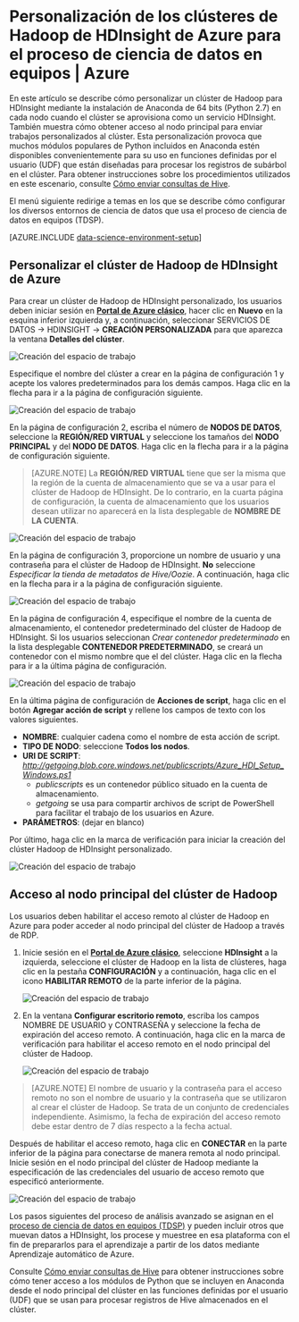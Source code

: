 <properties 
	pageTitle="Personalización de los clústeres de Hadoop para el proceso de ciencia de datos en equipos | Microsoft Azure" 
	description="Están disponibles módulos de Python populares en los clústeres de Hadoop de HDInsight de Azure personalizados."
	services="machine-learning" 
	documentationCenter="" 
	authors="bradsev" 
	manager="jhubbard" 
	editor="cgronlun"  />

<tags 
	ms.service="machine-learning" 
	ms.workload="data-services" 
	ms.tgt_pltfrm="na" 
	ms.devlang="na" 
	ms.topic="article" 
	ms.date="06/14/2016" 
	ms.author="hangzh;bradsev" />

# Personalización de los clústeres de Hadoop de HDInsight de Azure para el proceso de ciencia de datos en equipos | Azure 

En este artículo se describe cómo personalizar un clúster de Hadoop para HDInsight mediante la instalación de Anaconda de 64 bits (Python 2.7) en cada nodo cuando el clúster se aprovisiona como un servicio HDInsight. También muestra cómo obtener acceso al nodo principal para enviar trabajos personalizados al clúster. Esta personalización provoca que muchos módulos populares de Python incluidos en Anaconda estén disponibles convenientemente para su uso en funciones definidas por el usuario (UDF) que están diseñadas para procesar los registros de subárbol en el clúster. Para obtener instrucciones sobre los procedimientos utilizados en este escenario, consulte [Cómo enviar consultas de Hive](machine-learning-data-science-move-hive-tables.md#submit).

El menú siguiente redirige a temas en los que se describe cómo configurar los diversos entornos de ciencia de datos que usa el proceso de ciencia de datos en equipos (TDSP).

[AZURE.INCLUDE [data-science-environment-setup](../../includes/cap-setup-environments.md)]


## <a name="customize"></a>Personalizar el clúster de Hadoop de HDInsight de Azure

Para crear un clúster de Hadoop de HDInsight personalizado, los usuarios deben iniciar sesión en [**Portal de Azure clásico**](https://manage.windowsazure.com/), hacer clic en **Nuevo** en la esquina inferior izquierda y, a continuación, seleccionar SERVICIOS DE DATOS -> HDINSIGHT -> **CREACIÓN PERSONALIZADA** para que aparezca la ventana **Detalles del clúster**.

![Creación del espacio de trabajo](./media/machine-learning-data-science-customize-hadoop-cluster/customize-cluster-img1.png)

Especifique el nombre del clúster a crear en la página de configuración 1 y acepte los valores predeterminados para los demás campos. Haga clic en la flecha para ir a la página de configuración siguiente.

![Creación del espacio de trabajo](./media/machine-learning-data-science-customize-hadoop-cluster/customize-cluster-img1.png)

En la página de configuración 2, escriba el número de **NODOS DE DATOS**, seleccione la **REGIÓN/RED VIRTUAL** y seleccione los tamaños del **NODO PRINCIPAL** y del **NODO DE DATOS**. Haga clic en la flecha para ir a la página de configuración siguiente.

>[AZURE.NOTE] La **REGIÓN/RED VIRTUAL** tiene que ser la misma que la región de la cuenta de almacenamiento que se va a usar para el clúster de Hadoop de HDInsight. De lo contrario, en la cuarta página de configuración, la cuenta de almacenamiento que los usuarios desean utilizar no aparecerá en la lista desplegable de **NOMBRE DE LA CUENTA**.

![Creación del espacio de trabajo](./media/machine-learning-data-science-customize-hadoop-cluster/customize-cluster-img3.png)

En la página de configuración 3, proporcione un nombre de usuario y una contraseña para el clúster de Hadoop de HDInsight. **No** seleccione _Especificar la tienda de metadatos de Hive/Oozie_. A continuación, haga clic en la flecha para ir a la página de configuración siguiente.

![Creación del espacio de trabajo](./media/machine-learning-data-science-customize-hadoop-cluster/customize-cluster-img4.png)

En la página de configuración 4, especifique el nombre de la cuenta de almacenamiento, el contenedor predeterminado del clúster de Hadoop de HDInsight. Si los usuarios seleccionan _Crear contenedor predeterminado_ en la lista desplegable **CONTENEDOR PREDETERMINADO**, se creará un contenedor con el mismo nombre que el del clúster. Haga clic en la flecha para ir a la última página de configuración.

![Creación del espacio de trabajo](./media/machine-learning-data-science-customize-hadoop-cluster/customize-cluster-img5.png)

En la última página de configuración de **Acciones de script**, haga clic en el botón **Agregar acción de script** y rellene los campos de texto con los valores siguientes.
 
* **NOMBRE**: cualquier cadena como el nombre de esta acción de script.
* **TIPO DE NODO**: seleccione **Todos los nodos**.
* **URI DE SCRIPT**: *http://getgoing.blob.core.windows.net/publicscripts/Azure_HDI_Setup_Windows.ps1*
	* *publicscripts* es un contenedor público situado en la cuenta de almacenamiento.
	* *getgoing* se usa para compartir archivos de script de PowerShell para facilitar el trabajo de los usuarios en Azure.
* **PARÁMETROS**: (dejar en blanco)

Por último, haga clic en la marca de verificación para iniciar la creación del clúster Hadoop de HDInsight personalizado.

![Creación del espacio de trabajo](./media/machine-learning-data-science-customize-hadoop-cluster/script-actions.png)

## <a name="headnode"></a> Acceso al nodo principal del clúster de Hadoop

Los usuarios deben habilitar el acceso remoto al clúster de Hadoop en Azure para poder acceder al nodo principal del clúster de Hadoop a través de RDP.

1. Inicie sesión en el [**Portal de Azure clásico**](https://manage.windowsazure.com/), seleccione **HDInsight** a la izquierda, seleccione el clúster de Hadoop en la lista de clústeres, haga clic en la pestaña **CONFIGURACIÓN** y a continuación, haga clic en el icono **HABILITAR REMOTO** de la parte inferior de la página.
	
	![Creación del espacio de trabajo](./media/machine-learning-data-science-customize-hadoop-cluster/enable-remote-access-1.png)

2. En la ventana **Configurar escritorio remoto**, escriba los campos NOMBRE DE USUARIO y CONTRASEÑA y seleccione la fecha de expiración del acceso remoto. A continuación, haga clic en la marca de verificación para habilitar el acceso remoto en el nodo principal del clúster de Hadoop.

	![Creación del espacio de trabajo](./media/machine-learning-data-science-customize-hadoop-cluster/enable-remote-access-2.png)
	
>[AZURE.NOTE] El nombre de usuario y la contraseña para el acceso remoto no son el nombre de usuario y la contraseña que se utilizaron al crear el clúster de Hadoop. Se trata de un conjunto de credenciales independiente. Asimismo, la fecha de expiración del acceso remoto debe estar dentro de 7 días respecto a la fecha actual.

Después de habilitar el acceso remoto, haga clic en **CONECTAR** en la parte inferior de la página para conectarse de manera remota al nodo principal. Inicie sesión en el nodo principal del clúster de Hadoop mediante la especificación de las credenciales del usuario de acceso remoto que especificó anteriormente.

![Creación del espacio de trabajo](./media/machine-learning-data-science-customize-hadoop-cluster/enable-remote-access-3.png)

Los pasos siguientes del proceso de análisis avanzado se asignan en el [proceso de ciencia de datos en equipos (TDSP)](https://azure.microsoft.com/documentation/learning-paths/cortana-analytics-process/) y pueden incluir otros que muevan datos a HDInsight, los procese y muestree en esa plataforma con el fin de prepararlos para el aprendizaje a partir de los datos mediante Aprendizaje automático de Azure.

Consulte [Cómo enviar consultas de Hive](machine-learning-data-science-move-hive-tables.md#submit) para obtener instrucciones sobre cómo tener acceso a los módulos de Python que se incluyen en Anaconda desde el nodo principal del clúster en las funciones definidas por el usuario (UDF) que se usan para procesar registros de Hive almacenados en el clúster.

 

<!---HONumber=AcomDC_0914_2016-->